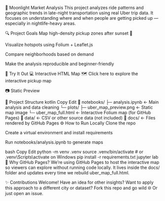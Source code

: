🌙 Moonlight Market Analysis
This project analyzes ride patterns and geographic trends in late-night transportation using real Uber trip data.
It focuses on understanding where and when people are getting picked up — especially in nightlife-heavy areas.

🔍 Project Goals
Map high-density pickup zones after sunset 🌆

Visualize hotspots using Folium + Leaflet.js

Compare neighborhoods based on demand

Make the analysis reproducible and beginner-friendly

🧪 Try It Out
💻 Interactive HTML Map
🗺️ Click here to explore the interactive pickup map

📷 Static Preview

📂 Project Structure
kotlin
Copy
Edit
📁 notebooks/
    ├─ analysis.ipynb           ← Main analysis and data cleaning
    └─ plots/
        ├─ uber_map_preview.png ← Static map image
        └─ uber_map_full.html   ← Interactive Folium map (for GitHub Pages)
📁 data/                        ← CSV or other source data (not included)
📁 docs/                        ← Files rendered by GitHub Pages
⚙️ How to Run Locally
Clone the repo

Create a virtual environment and install requirements

Run notebooks/analysis.ipynb to generate maps

bash
Copy
Edit
python -m venv .venv
source .venv/bin/activate  # or .venv\Scripts\activate on Windows
pip install -r requirements.txt
jupyter lab
🤔 Why GitHub Pages?
We’re using GitHub Pages to host the interactive map so viewers can explore without running code locally. It lives inside the docs/ folder and updates every time we rebuild uber_map_full.html.

✨ Contributions Welcome!
Have an idea for other insights? Want to apply this approach to a different city or dataset? Fork this repo and go wild 🌐
Or just open an issue.
